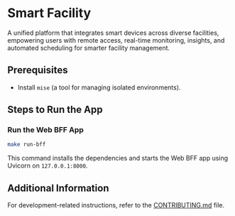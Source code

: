 # Smart Facility
A unified platform that integrates smart devices across diverse facilities, empowering users with remote access, real-time monitoring, insights, and automated scheduling for smarter facility management.

## Prerequisites
- Install `mise` (a tool for managing isolated environments).

## Steps to Run the App

### Run the Web BFF App
```bash
make run-bff
```
This command installs the dependencies and starts the Web BFF app using Uvicorn on `127.0.0.1:8000`.

## Additional Information
For development-related instructions, refer to the [CONTRIBUTING.md](CONTRIBUTING.md) file.
